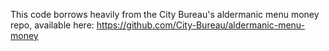This code borrows heavily from the City Bureau's aldermanic menu money repo, available here:
https://github.com/City-Bureau/aldermanic-menu-money